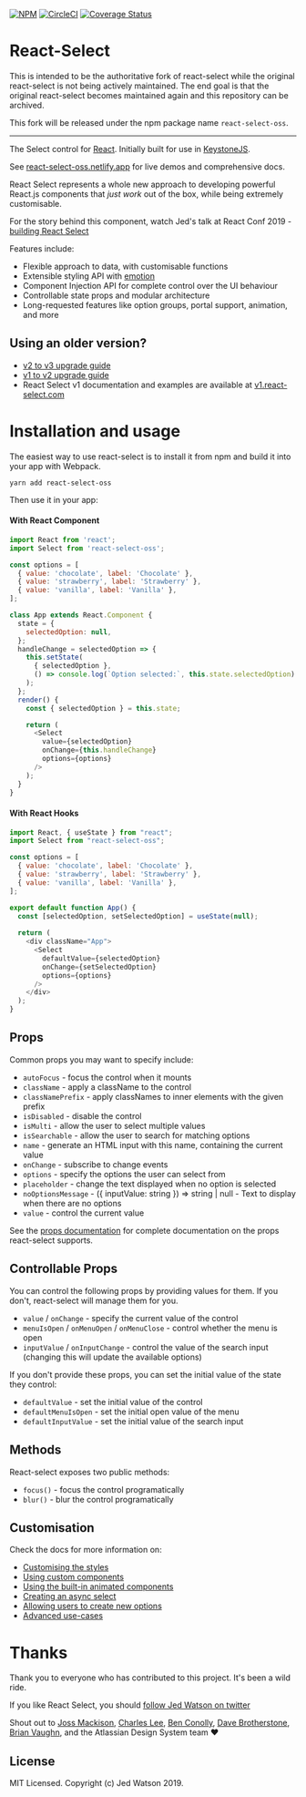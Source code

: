 [![NPM](https://img.shields.io/npm/v/react-select-oss.svg)](https://www.npmjs.com/package/react-select-oss)
[![CircleCI](https://circleci.com/gh/react-select-oss/react-select/tree/master.svg?style=shield)](https://circleci.com/gh/react-select-oss/react-select/tree/master)
[![Coverage Status](https://coveralls.io/repos/react-select-oss/react-select/badge.svg?branch=master&service=github)](https://coveralls.io/github/react-select-oss/react-select?branch=master)

# React-Select

This is intended to be the authoritative fork of react-select while the original react-select is not being actively maintained. The end goal is that the original react-select becomes maintained again and this repository can be archived.

This fork will be released under the npm package name `react-select-oss`.

---

The Select control for [React](https://reactjs.com). Initially built for use in [KeystoneJS](http://www.keystonejs.com).

See [react-select-oss.netlify.app](https://react-select-oss.netlify.app) for live demos and comprehensive docs.

React Select represents a whole new approach to developing powerful React.js components that _just work_ out of the box, while being extremely customisable.

For the story behind this component, watch Jed's talk at React Conf 2019 - [building React Select](https://youtu.be/yS0jUnmBujE)

Features include:

- Flexible approach to data, with customisable functions
- Extensible styling API with [emotion](https://emotion.sh)
- Component Injection API for complete control over the UI behaviour
- Controllable state props and modular architecture
- Long-requested features like option groups, portal support, animation, and more

## Using an older version?

- [v2 to v3 upgrade guide](https://github.com/JedWatson/react-select/issues/3585)
- [v1 to v2 upgrade guide](https://react-select-oss.netlify.app/upgrade-guide)
- React Select v1 documentation and examples are available at [v1.react-select.com](https://v1.react-select.com)

# Installation and usage

The easiest way to use react-select is to install it from npm and build it into your app with Webpack.

```
yarn add react-select-oss
```

Then use it in your app:
#### With React Component
```js
import React from 'react';
import Select from 'react-select-oss';

const options = [
  { value: 'chocolate', label: 'Chocolate' },
  { value: 'strawberry', label: 'Strawberry' },
  { value: 'vanilla', label: 'Vanilla' },
];

class App extends React.Component {
  state = {
    selectedOption: null,
  };
  handleChange = selectedOption => {
    this.setState(
      { selectedOption },
      () => console.log(`Option selected:`, this.state.selectedOption)
    );
  };
  render() {
    const { selectedOption } = this.state;

    return (
      <Select
        value={selectedOption}
        onChange={this.handleChange}
        options={options}
      />
    );
  }
}
```

#### With React Hooks
```js
import React, { useState } from "react";
import Select from "react-select-oss";

const options = [
  { value: 'chocolate', label: 'Chocolate' },
  { value: 'strawberry', label: 'Strawberry' },
  { value: 'vanilla', label: 'Vanilla' },
];

export default function App() {
  const [selectedOption, setSelectedOption] = useState(null);
  
  return (
    <div className="App">
      <Select
        defaultValue={selectedOption}
        onChange={setSelectedOption}
        options={options}
      />
    </div>
  );
}
```

## Props

Common props you may want to specify include:

- `autoFocus` - focus the control when it mounts
- `className` - apply a className to the control
- `classNamePrefix` - apply classNames to inner elements with the given prefix
- `isDisabled` - disable the control
- `isMulti` - allow the user to select multiple values
- `isSearchable` - allow the user to search for matching options
- `name` - generate an HTML input with this name, containing the current value
- `onChange` - subscribe to change events
- `options` - specify the options the user can select from
- `placeholder` - change the text displayed when no option is selected
- `noOptionsMessage` - ({ inputValue: string }) => string | null - Text to display when there are no options
- `value` - control the current value

See the [props documentation](https://react-select-oss.netlify.app/props) for complete documentation on the props react-select supports.

## Controllable Props

You can control the following props by providing values for them. If you don't, react-select will manage them for you.

- `value` / `onChange` - specify the current value of the control
- `menuIsOpen` / `onMenuOpen` / `onMenuClose` - control whether the menu is open
- `inputValue` / `onInputChange` - control the value of the search input (changing this will update the available options)

If you don't provide these props, you can set the initial value of the state they control:

- `defaultValue` - set the initial value of the control
- `defaultMenuIsOpen` - set the initial open value of the menu
- `defaultInputValue` - set the initial value of the search input

## Methods

React-select exposes two public methods:

- `focus()` - focus the control programatically
- `blur()` - blur the control programatically

## Customisation

Check the docs for more information on:

- [Customising the styles](https://react-select-oss.netlify.app/styles)
- [Using custom components](https://react-select-oss.netlify.app/components)
- [Using the built-in animated components](https://react-select-oss.netlify.app/home#animated-components)
- [Creating an async select](https://react-select-oss.netlify.app/async)
- [Allowing users to create new options](https://react-select-oss.netlify.app/creatable)
- [Advanced use-cases](https://react-select-oss.netlify.app/advanced)

# Thanks

Thank you to everyone who has contributed to this project. It's been a wild ride.

If you like React Select, you should [follow Jed Watson on twitter](https://twitter.com/jedwatson)

Shout out to [Joss Mackison](https://github.com/jossmac), [Charles Lee](https://github.com/gwyneplaine), [Ben Conolly](https://github.com/Noviny), [Dave Brotherstone](https://github.com/bruderstein), [Brian Vaughn](https://github.com/bvaughn), and the Atlassian Design System team ❤️

## License

MIT Licensed. Copyright (c) Jed Watson 2019.
